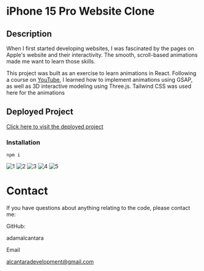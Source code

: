 # iPhone 15 Pro Website Clone

## Description
When I first started developing websites, I was fascinated by the pages on Apple's website and their interactivity. The smooth, scroll-based animations made me want to learn those skills.

This project was built as an exercise to learn animations in React. Following a course on [YouTube](https://www.youtube.com/watch?v=kRQbRAJ4-Fs), I learned how to implement animations using GSAP, as well as 3D interactive modeling using Three.js. Tailwind CSS was used here for the animations

## Deployed Project
[Click here to visit the deployed project](https://iphone-clone-4d9a5.web.app/)

### Installation

```
npm i
```

![1](https://github.com/adamalcantara/iphone_clone/assets/79345904/7d82532d-b1da-4291-a3d7-18410eb850ec)
![2](https://github.com/adamalcantara/iphone_clone/assets/79345904/360d7a63-7f48-4fc7-a00a-20cde534291c)
![3](https://github.com/adamalcantara/iphone_clone/assets/79345904/e7e815a3-7429-4cce-8734-e8a3765b5ed9)
![4](https://github.com/adamalcantara/iphone_clone/assets/79345904/6b7a735c-d14b-4922-8347-ea750d96b518)
![5](https://github.com/adamalcantara/iphone_clone/assets/79345904/16532b19-1b20-421c-9efe-e02679ee2688)

# Contact
If you have questions about anything relating to the code, please contact me: 

GitHub: 

adamalcantara 

Email 

alcantaradevelopment@gmail.com 
